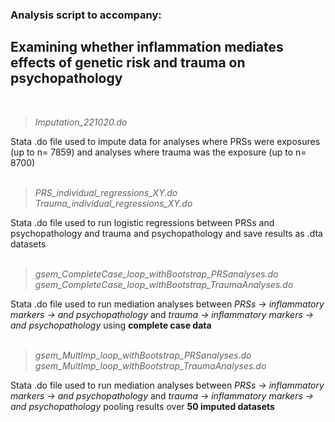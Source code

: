 ### Analysis script to accompany: 
## Examining whether inflammation mediates effects of genetic risk and trauma on psychopathology
</br>

> _Imputation_221020.do_

Stata .do file used to impute data for analyses where PRSs were exposures (up to n= 7859) and analyses where trauma was the exposure (up to n= 8700)
</br>
</br>
> _PRS_individual_regressions_XY.do_  
> _Trauma_individual_regressions_XY.do_

Stata .do file used to run logistic regressions between PRSs and psychopathology and trauma and psychopathology and save results as .dta datasets
</br>
</br>
> _gsem_CompleteCase_loop_withBootstrap_PRSanalyses.do_    
> _gsem_CompleteCase_loop_withBootstrap_TraumaAnalyses.do_  

Stata .do file used to run mediation analyses between _PRSs -> inflammatory markers -> and psychopathology_ and _trauma -> inflammatory markers -> and psychopathology_ using **complete case data**
</br>
</br>
> _gsem_MultImp_loop_withBootstrap_PRSanalyses.do_
> _gsem_MultImp_loop_withBootstrap_TraumaAnalyses.do_

Stata .do file used to run mediation analyses between _PRSs -> inflammatory markers -> and psychopathology_ and _trauma -> inflammatory markers -> and psychopathology_ pooling results over **50 imputed datasets**

